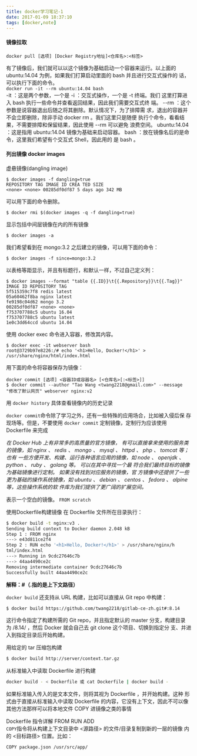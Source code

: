 ```yaml
---
title: docker学习笔记-1
date: 2017-01-09 18:37:10
tags: [docker,note]
---
```


#### 镜像拉取
`docker pull [选项] [Docker Registry地址]<仓库名>:<标签>`

有了镜像后，我们就可以以这个镜像为基础启动一个容器来运行。以上面的
ubuntu:14.04 为例，如果我们打算启动里面的 bash 并且进行交互式操作的
话，可以执行下面的命令。  
`docker run -it --rm ubuntu:14.04 bash`  
-it ：这是两个参数，一个是 -i ：交互式操作，一个是 -t 终端。我们
这里打算进入 bash 执行一些命令并查看返回结果，因此我们需要交互式终
端。
--rm ：这个参数是说容器退出后随之将其删除。默认情况下，为了排障需
求，退出的容器并不会立即删除，除非手动 docker rm 。我们这里只是随便
执行个命令，看看结果，不需要排障和保留结果，因此使用 --rm 可以避免
浪费空间。
ubuntu:14.04 ：这是指用 ubuntu:14.04 镜像为基础来启动容器。
bash ：放在镜像名后的是命令，这里我们希望有个交互式 Shell，因此用的
是 bash 。

<!--more-->
#### 列出镜像 docker images

 虚悬镜像(dangling image) 
 
```
$ docker images -f dangling=true
REPOSITORY TAG IMAGE ID CREA TED SIZE
<none> <none> 00285df0df87 5 days ago 342 MB
```

可以用下面的命令删除。

```
$ docker rmi $(docker images -q -f dangling=true)
```

显示包括中间层镜像在内的所有镜像

```
$ docker images -a
```

我们希望看到在 mongo:3.2 之后建立的镜像，可以用下面的命令：

```
$ docker images -f since=mongo:3.2
```

以表格等距显示，并且有标题行，和默认一样，不过自己定义列：
```
$ docker images --format "table {{.ID}}\t{{.Repository}}\t{{.Tag}}"
IMAGE ID REPOSITORY TAG
5f515359c7f8 redis latest
05a60462f8ba nginx latest
fe9198c04d62 mongo 3.2
00285df0df87 <none> <none>
f753707788c5 ubuntu 16.04
f753707788c5 ubuntu latest
1e0c3dd64ccd ubuntu 14.04
```

使用 docker exec 命令进入容器，修改其内容。

```
$ docker exec -it webserver bash
root@3729b97e8226:/# echo '<h1>Hello, Docker!</h1>' > /usr/share/nginx/html/index.html
```

用下面的命令将容器保存为镜像：

```
docker commit [选项] <容器ID或容器名> [<仓库名>[:<标签>]]
$ docker commit --author "Tao Wang <twang2218@gmail.com>" --message "修改了默认网页" webserver nginx:v2
```

用 `docker history` 具体查看镜像内的历史记录

`docker commit`命令除了学习之外，还有一些特殊的应用场合，比如被入侵后保
存现场等。但是，不要使用 `docker commit` 定制镜像，定制行为应该使用
Dockerfile 来完成


*在 Docker Hub 上有非常多的高质量的官方镜像， 有可以直接拿来使用的服务类
的镜像，如
nginx 、 redis 、 mongo 、 mysql 、 httpd 、 php 、 tomcat 等； 也有
一些方便开发、构建、运行各种语言应用的镜像，如
node 、 openjdk 、 python 、 ruby 、 golang 等。 可以在其中寻找一个最
符合我们最终目标的镜像为基础镜像进行定制。 如果没有找到对应服务的镜像，官
方镜像中还提供了一些更为基础的操作系统镜像，如
ubuntu 、 debian 、 centos 、 fedora 、 alpine 等，这些操作系统的软
件库为我们提供了更广阔的扩展空间。*

表示一个空白的镜像。
`FROM scratch`

使用Dockerfile构建镜像
在 Dockerfile 文件所在目录执行：

```bash
$ docker build -t nginx:v3 .
Sending build context to Docker daemon 2.048 kB
Step 1 : FROM nginx
---> e43d811ce2f4
Step 2 : RUN echo '<h1>Hello, Docker!</h1>' > /usr/share/nginx/h
tml/index.html
---> Running in 9cdc27646c7b
---> 44aa4490ce2c
Removing intermediate container 9cdc27646c7b
Successfully built 44aa4490ce2c
```
**解释：#（.指的是上下文路径）**

`docker build` 还支持从 URL 构建，比如可以直接从 Git
repo 中构建：

```bash
$ docker build https://github.com/twang2218/gitlab-ce-zh.git#:8.14
```

这行命令指定了构建所需的 Git repo，并且指定默认的 master 分支，构建目录
为 /8.14/ ，然后 Docker 就会自己去 git clone 这个项目、切换到指定分
支、并进入到指定目录后开始构建。

用给定的 tar 压缩包构建

```bash
$ docker build http://server/context.tar.gz
```

从标准输入中读取 Dockerfile 进行构建

```bash
docker build - < Dockerfile 或 cat Dockerfile | docker build -
```

如果标准输入传入的是文本文件，则将其视为 Dockerfile ，并开始构建。这种
形式由于直接从标准输入中读取 Dockerfile 的内容，它没有上下文，因此不可以像
其他方法那样可以将本地文件 COPY 进镜像之类的事情

Dockerfile 指令详解
FROM RUN ADD    
`COPY`指令将从构建上下文目录中 <源路径> 的文件/目录复制到新的一层的镜像
内的 <目标路径> 位置。比如：

```
COPY package.json /usr/src/app/
```
